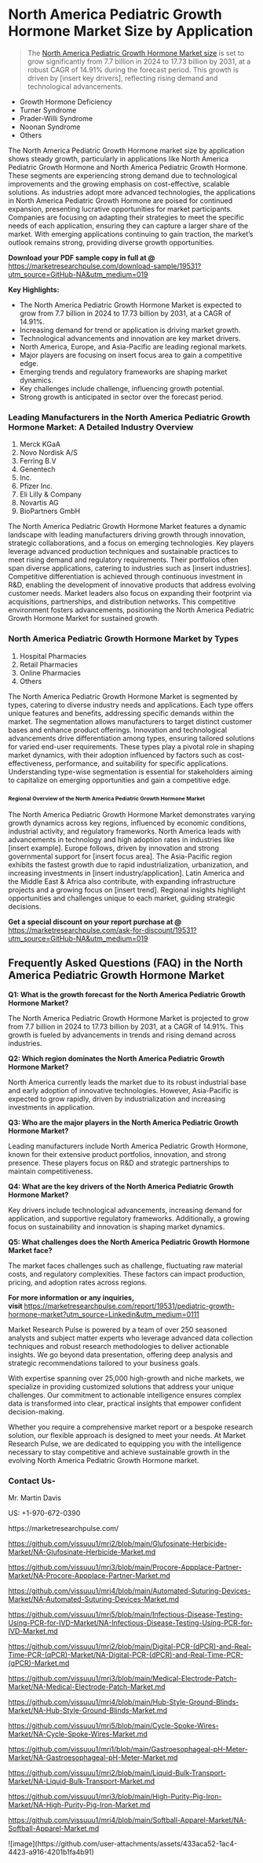 <h1>North America Pediatric Growth Hormone Market&nbsp;Size by Application</h1><blockquote><p>The <a href="https://marketresearchpulse.com/download-sample/19531?utm_source=GitHub-NA&amp;utm_medium=019">North America Pediatric Growth Hormone Market size</a> is set to grow significantly from 7.7 billion in 2024 to 17.73 billion by 2031, at a robust CAGR of 14.91% during the forecast period. This growth is driven by [insert key drivers], reflecting rising demand and technological advancements.</p></blockquote><ul><li>Growth Hormone Deficiency<li> Turner Syndrome<li> Prader-Willi Syndrome<li> Noonan Syndrome<li> Others</li></ul><p>The North America Pediatric Growth Hormone market size by application shows steady growth, particularly in applications like North America Pediatric Growth Hormone and North America Pediatric Growth Hormone. These segments are experiencing strong demand due to technological improvements and the growing emphasis on cost-effective, scalable solutions. As industries adopt more advanced technologies, the applications in North America Pediatric Growth Hormone are poised for continued expansion, presenting lucrative opportunities for market participants. Companies are focusing on adapting their strategies to meet the specific needs of each application, ensuring they can capture a larger share of the market. With emerging applications continuing to gain traction, the market’s outlook remains strong, providing diverse growth opportunities.</p><p><strong>Download your PDF sample copy in full at @ </strong><a href="https://marketresearchpulse.com/download-sample/19531?utm_source=GitHub-NA&amp;utm_medium=019">https://marketresearchpulse.com/download-sample/19531?utm_source=GitHub-NA&amp;utm_medium=019</a></p><p><strong>Key Highlights: </strong></p><ul><li>The North America Pediatric Growth Hormone Market is expected to grow from 7.7 billion in 2024 to 17.73 billion by 2031, at a CAGR of 14.91%.</li><li>Increasing demand for trend or application is driving market growth.</li><li>Technological advancements and innovation are key market drivers.</li><li>North America, Europe, and Asia-Pacific are leading regional markets.</li><li>Major players are focusing on insert focus area to gain a competitive edge.</li><li>Emerging trends and regulatory frameworks are shaping market dynamics.</li><li>Key challenges include challenge, influencing growth potential.</li><li>Strong growth is anticipated in sector over the forecast period.</li></ul><h3>Leading Manufacturers in the North America Pediatric Growth Hormone Market: A Detailed Industry Overview</h3><ol><li>Merck KGaA</li><li>Novo Nordisk A/S</li><li>Ferring B.V</li><li>Genentech</li><li>Inc.</li><li>Pfizer Inc.</li><li>Eli Lilly & Company</li><li>Novartis AG</li><li>BioPartners GmbH</li></ol><div class="flex max-w-full flex-col flex-grow"><div class="min-h-8 text-message flex w-full flex-col items-end gap-2 whitespace-normal break-words [.text-message+&amp;]:mt-5" dir="auto" data-message-author-role="assistant" data-message-id="fd8432e4-4910-450d-b182-61b7bfb0a01f" data-message-model-slug="gpt-4o"><div class="flex w-full flex-col gap-1 empty:hidden first:pt-[3px]"><div class="markdown prose w-full break-words dark:prose-invert light"><p>The North America Pediatric Growth Hormone Market features a dynamic landscape with leading manufacturers driving growth through innovation, strategic collaborations, and a focus on emerging technologies. Key players leverage advanced production techniques and sustainable practices to meet rising demand and regulatory requirements. Their portfolios often span diverse applications, catering to industries such as [insert industries]. Competitive differentiation is achieved through continuous investment in R&amp;D, enabling the development of innovative products that address evolving customer needs. Market leaders also focus on expanding their footprint via acquisitions, partnerships, and distribution networks. This competitive environment fosters advancements, positioning the North America Pediatric Growth Hormone Market for sustained growth.</p></div></div></div></div><h3>North America Pediatric Growth Hormone Market by Types</h3><ol><li>Hospital Pharmacies<li> Retail Pharmacies<li> Online Pharmacies<li> Others</li></ol><div class="flex max-w-full flex-col flex-grow"><div class="min-h-8 text-message flex w-full flex-col items-end gap-2 whitespace-normal break-words [.text-message+&amp;]:mt-5" dir="auto" data-message-author-role="assistant" data-message-id="084470be-0bb7-4664-bddf-5156b4f41249" data-message-model-slug="gpt-4o-mini"><div class="flex w-full flex-col gap-1 empty:hidden first:pt-[3px]"><div class="markdown prose w-full break-words dark:prose-invert light"><p>The North America Pediatric Growth Hormone Market is segmented by types, catering to diverse industry needs and applications. Each type offers unique features and benefits, addressing specific demands within the market. The segmentation allows manufacturers to target distinct customer bases and enhance product offerings. Innovation and technological advancements drive differentiation among types, ensuring tailored solutions for varied end-user requirements. These types play a pivotal role in shaping market dynamics, with their adoption influenced by factors such as cost-effectiveness, performance, and suitability for specific applications. Understanding type-wise segmentation is essential for stakeholders aiming to capitalize on emerging opportunities and gain a competitive edge.</p></div></div></div></div><h3><span style="font-size: 11px;">Regional Overview of the North America Pediatric Growth Hormone Market</span></h3><div class="flex max-w-full flex-col flex-grow"><div class="min-h-8 text-message flex w-full flex-col items-end gap-2 whitespace-normal break-words [.text-message+&amp;]:mt-5" dir="auto" data-message-author-role="assistant" data-message-id="e9038762-ce64-4e30-91c9-9bd413514231" data-message-model-slug="gpt-4o-mini"><div class="flex w-full flex-col gap-1 empty:hidden first:pt-[3px]"><div class="markdown prose w-full break-words dark:prose-invert light"><p>The North America Pediatric Growth Hormone Market demonstrates varying growth dynamics across key regions, influenced by economic conditions, industrial activity, and regulatory frameworks. North America leads with advancements in technology and high adoption rates in industries like [insert example]. Europe follows, driven by innovation and strong governmental support for [insert focus area]. The Asia-Pacific region exhibits the fastest growth due to rapid industrialization, urbanization, and increasing investments in [insert industry/application]. Latin America and the Middle East &amp; Africa also contribute, with expanding infrastructure projects and a growing focus on [insert trend]. Regional insights highlight opportunities and challenges unique to each market, guiding strategic decisions.</p></div></div></div></div><p><strong>Get a special discount on your report purchase at @ </strong><a href="https://marketresearchpulse.com/ask-for-discount/19531?utm_source=GitHub-NA&amp;utm_medium=019">https://marketresearchpulse.com/ask-for-discount/19531?utm_source=GitHub-NA&amp;utm_medium=019</a></p><h2>Frequently Asked Questions (FAQ) in the North America Pediatric Growth Hormone Market</h2><p><strong>Q1: What is the growth forecast for the North America Pediatric Growth Hormone Market?</strong></p><p>The North America Pediatric Growth Hormone Market is projected to grow from 7.7 billion in 2024 to 17.73 billion by 2031, at a CAGR of 14.91%. This growth is fueled by advancements in trends and rising demand across industries.</p><p><strong>Q2: Which region dominates the North America Pediatric Growth Hormone Market?</strong></p><p>North America currently leads the market due to its robust industrial base and early adoption of innovative technologies. However, Asia-Pacific is expected to grow rapidly, driven by industrialization and increasing investments in application.</p><p><strong>Q3: Who are the major players in the North America Pediatric Growth Hormone Market?</strong></p><p>Leading manufacturers include North America Pediatric Growth Hormone, known for their extensive product portfolios, innovation, and strong presence. These players focus on R&amp;D and strategic partnerships to maintain competitiveness.</p><p><strong>Q4: What are the key drivers of the North America Pediatric Growth Hormone Market?</strong></p><p>Key drivers include technological advancements, increasing demand for application, and supportive regulatory frameworks. Additionally, a growing focus on sustainability and innovation is shaping market dynamics.</p><p><strong>Q5: What challenges does the North America Pediatric Growth Hormone Market face?</strong></p><p>The market faces challenges such as challenge, fluctuating raw material costs, and regulatory complexities. These factors can impact production, pricing, and adoption rates across regions.</p><p><strong>For more information or any inquiries, visit&nbsp;</strong><a href="https://marketresearchpulse.com/report/19531/pediatric-growth-hormone-market?utm_source=Linkedin&utm_medium=0111">https://marketresearchpulse.com/report/19531/pediatric-growth-hormone-market?utm_source=Linkedin&utm_medium=0111</a></p><p>Market Research Pulse is powered by a team of over 250 seasoned analysts and subject matter experts who leverage advanced data collection techniques and robust research methodologies to deliver actionable insights. We go beyond data presentation, offering deep analysis and strategic recommendations tailored to your business goals.</p><p>With expertise spanning over 25,000 high-growth and niche markets, we specialize in providing customized solutions that address your unique challenges. Our commitment to actionable intelligence ensures complex data is transformed into clear, practical insights that empower confident decision-making.</p><p>Whether you require a comprehensive market report or a bespoke research solution, our flexible approach is designed to meet your needs. At Market Research Pulse, we are dedicated to equipping you with the intelligence necessary to stay competitive and achieve sustainable growth in the evolving North America Pediatric Growth Hormone market.</p><h3><strong>Contact Us-</strong></h3><p>Mr. Martin Davis</p><p>US: +1-970-672-0390</p><p>https://marketresearchpulse.com/</p><p><a href="https://github.com/vissuuu1/mri2/blob/main/Glufosinate-Herbicide-Market/NA-Glufosinate-Herbicide-Market.md">https://github.com/vissuuu1/mri2/blob/main/Glufosinate-Herbicide-Market/NA-Glufosinate-Herbicide-Market.md</a></p><p><a href="https://github.com/vissuuu1/mri3/blob/main/Procore-Appplace-Partner-Market/NA-Procore-Appplace-Partner-Market.md">https://github.com/vissuuu1/mri3/blob/main/Procore-Appplace-Partner-Market/NA-Procore-Appplace-Partner-Market.md</a></p><p><a href="https://github.com/vissuuu1/mri4/blob/main/Automated-Suturing-Devices-Market/NA-Automated-Suturing-Devices-Market.md">https://github.com/vissuuu1/mri4/blob/main/Automated-Suturing-Devices-Market/NA-Automated-Suturing-Devices-Market.md</a></p><p><a href="https://github.com/vissuuu1/mri5/blob/main/Infectious-Disease-Testing-Using-PCR-for-IVD-Market/NA-Infectious-Disease-Testing-Using-PCR-for-IVD-Market.md">https://github.com/vissuuu1/mri5/blob/main/Infectious-Disease-Testing-Using-PCR-for-IVD-Market/NA-Infectious-Disease-Testing-Using-PCR-for-IVD-Market.md</a></p><p><a href="https://github.com/vissuuu1/mri2/blob/main/Digital-PCR-(dPCR)-and-Real-Time-PCR-(qPCR)-Market/NA-Digital-PCR-(dPCR)-and-Real-Time-PCR-(qPCR)-Market.md">https://github.com/vissuuu1/mri2/blob/main/Digital-PCR-(dPCR)-and-Real-Time-PCR-(qPCR)-Market/NA-Digital-PCR-(dPCR)-and-Real-Time-PCR-(qPCR)-Market.md</a></p><p><a href="https://github.com/vissuuu1/mri3/blob/main/Medical-Electrode-Patch-Market/NA-Medical-Electrode-Patch-Market.md">https://github.com/vissuuu1/mri3/blob/main/Medical-Electrode-Patch-Market/NA-Medical-Electrode-Patch-Market.md</a></p><p><a href="https://github.com/vissuuu1/mri4/blob/main/Hub-Style-Ground-Blinds-Market/NA-Hub-Style-Ground-Blinds-Market.md">https://github.com/vissuuu1/mri4/blob/main/Hub-Style-Ground-Blinds-Market/NA-Hub-Style-Ground-Blinds-Market.md</a></p><p><a href="https://github.com/vissuuu1/mri5/blob/main/Cycle-Spoke-Wires-Market/NA-Cycle-Spoke-Wires-Market.md">https://github.com/vissuuu1/mri5/blob/main/Cycle-Spoke-Wires-Market/NA-Cycle-Spoke-Wires-Market.md</a></p><p><a href="https://github.com/vissuuu1/mri1/blob/main/Gastroesophageal-pH-Meter-Market/NA-Gastroesophageal-pH-Meter-Market.md">https://github.com/vissuuu1/mri1/blob/main/Gastroesophageal-pH-Meter-Market/NA-Gastroesophageal-pH-Meter-Market.md</a></p><p><a href="https://github.com/vissuuu1/mri2/blob/main/Liquid-Bulk-Transport-Market/NA-Liquid-Bulk-Transport-Market.md">https://github.com/vissuuu1/mri2/blob/main/Liquid-Bulk-Transport-Market/NA-Liquid-Bulk-Transport-Market.md</a></p><p><a href="https://github.com/vissuuu1/mri3/blob/main/High-Purity-Pig-Iron-Market/NA-High-Purity-Pig-Iron-Market.md">https://github.com/vissuuu1/mri3/blob/main/High-Purity-Pig-Iron-Market/NA-High-Purity-Pig-Iron-Market.md</a></p><p><a href="https://github.com/vissuuu1/mri4/blob/main/Softball-Apparel-Market/NA-Softball-Apparel-Market.md">https://github.com/vissuuu1/mri4/blob/main/Softball-Apparel-Market/NA-Softball-Apparel-Market.md</a></p>
![image](https://github.com/user-attachments/assets/433aca52-1ac4-4423-a916-4201b1fa4b91)
